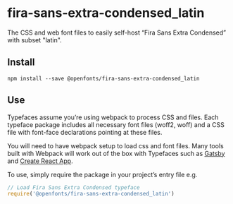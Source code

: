 
# fira-sans-extra-condensed_latin

The CSS and web font files to easily self-host “Fira Sans Extra Condensed” with subset "latin".

## Install

`npm install --save @openfonts/fira-sans-extra-condensed_latin`

## Use

Typefaces assume you’re using webpack to process CSS and files. Each typeface
package includes all necessary font files (woff2, woff) and a CSS file with
font-face declarations pointing at these files.

You will need to have webpack setup to load css and font files. Many tools built
with Webpack will work out of the box with Typefaces such as [Gatsby](https://github.com/gatsbyjs/gatsby)
and [Create React App](https://github.com/facebookincubator/create-react-app).

To use, simply require the package in your project’s entry file e.g.

```javascript
// Load Fira Sans Extra Condensed typeface
require('@openfonts/fira-sans-extra-condensed_latin')
```
